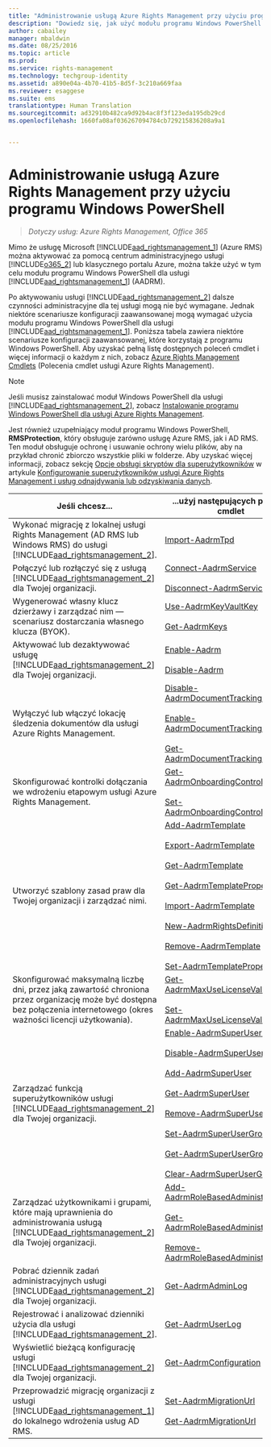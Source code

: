 ```yaml
---
title: "Administrowanie usługą Azure Rights Management przy użyciu programu Windows PowerShell | Azure RMS"
description: "Dowiedz się, jak użyć modułu programu Windows PowerShell dla usługi Azure RMS (AADRM) w celu administrowania tą usługą na potrzeby Twojej organizacji."
author: cabailey
manager: mbaldwin
ms.date: 08/25/2016
ms.topic: article
ms.prod: 
ms.service: rights-management
ms.technology: techgroup-identity
ms.assetid: a890e04a-4b70-41b5-8d5f-3c210a669faa
ms.reviewer: esaggese
ms.suite: ems
translationtype: Human Translation
ms.sourcegitcommit: ad32910b482ca9d92b4ac8f3f123eda195db29cd
ms.openlocfilehash: 1660fa08af036267094784cb729215836208a9a1


---
```


# Administrowanie usługą Azure Rights Management przy użyciu programu Windows PowerShell

>*Dotyczy usług: Azure Rights Management, Office 365*

Mimo że usługę Microsoft [!INCLUDE[aad_rightsmanagement_1](../includes/aad_rightsmanagement_1_md.md)] (Azure RMS) można aktywować za pomocą centrum administracyjnego usługi [!INCLUDE[o365_2](../includes/o365_2_md.md)] lub klasycznego portalu Azure, można także użyć w tym celu modułu programu Windows PowerShell dla usługi [!INCLUDE[aad_rightsmanagement_1](../includes/aad_rightsmanagement_1_md.md)] (AADRM).

Po aktywowaniu usługi [!INCLUDE[aad_rightsmanagement_2](../includes/aad_rightsmanagement_2_md.md)] dalsze czynności administracyjne dla tej usługi mogą nie być wymagane. Jednak niektóre scenariusze konfiguracji zaawansowanej mogą wymagać użycia modułu programu Windows PowerShell dla usługi [!INCLUDE[aad_rightsmanagement_1](../includes/aad_rightsmanagement_1_md.md)]. Poniższa tabela zawiera niektóre scenariusze konfiguracji zaawansowanej, które korzystają z programu Windows PowerShell. Aby uzyskać pełną listę dostępnych poleceń cmdlet i więcej informacji o każdym z nich, zobacz [Azure Rights Management Cmdlets](http://msdn.microsoft.com/library/azure/dn629398.aspx) (Polecenia cmdlet usługi Azure Rights Management).

> [!NOTE]
> Jeśli musisz zainstalować moduł Windows PowerShell dla usługi [!INCLUDE[aad_rightsmanagement_2](../includes/aad_rightsmanagement_2_md.md)], zobacz [Instalowanie programu Windows PowerShell dla usługi Azure Rights Management](install-powershell.md).

Jest również uzupełniający moduł programu Windows PowerShell, **RMSProtection**, który obsługuje zarówno usługę Azure RMS, jak i AD RMS. Ten moduł obsługuje ochronę i usuwanie ochrony wielu plików, aby na przykład chronić zbiorczo wszystkie pliki w folderze. Aby uzyskać więcej informacji, zobacz sekcję [Opcje obsługi skryptów dla superużytkowników](configure-super-users.md#scripting-options-for-super-users) w artykule [Konfigurowanie superużytkowników usługi Azure Rights Management i usług odnajdywania lub odzyskiwania danych](configure-super-users.md).

|Jeśli chcesz...|...użyj następujących poleceń cmdlet|
|-------------------|------------------------------|
|Wykonać migrację z lokalnej usługi Rights Management (AD RMS lub Windows RMS) do usługi [!INCLUDE[aad_rightsmanagement_2](../includes/aad_rightsmanagement_2_md.md)].|[Import-AadrmTpd](http://msdn.microsoft.com/library/azure/dn857523.aspx)|
|Połączyć lub rozłączyć się z usługą [!INCLUDE[aad_rightsmanagement_2](../includes/aad_rightsmanagement_2_md.md)] dla Twojej organizacji.|[Connect-AadrmService](http://msdn.microsoft.com/library/azure/dn629415.aspx)<br /><br />[Disconnect-AadrmService](http://msdn.microsoft.com/library/azure/dn629416.aspx)|
|Wygenerować własny klucz dzierżawy i zarządzać nim — scenariusz dostarczania własnego klucza (BYOK).|[Use-AadrmKeyVaultKey](https://msdn.microsoft.com/library/azure/mt759829.aspx)<br /><br />[Get-AadrmKeys](http://msdn.microsoft.com/library/azure/dn629420.aspx)|
|Aktywować lub dezaktywować usługę [!INCLUDE[aad_rightsmanagement_2](../includes/aad_rightsmanagement_2_md.md)] dla Twojej organizacji.|[Enable-Aadrm](http://msdn.microsoft.com/library/azure/dn629412.aspx)<br /><br />[Disable-Aadrm](http://msdn.microsoft.com/library/azure/dn629422.aspx)|
|Wyłączyć lub włączyć lokację śledzenia dokumentów dla usługi Azure Rights Management.|[Disable-AadrmDocumentTrackingFeature](https://msdn.microsoft.com/library/azure/mt548471.aspx)<br /><br />[Enable-AadrmDocumentTrackingFeature](https://msdn.microsoft.com/library/azure/mt548469.aspx)<br /><br />[Get-AadrmDocumentTrackingFeature](https://msdn.microsoft.com/library/azure/mt548470.aspx)|
|Skonfigurować kontrolki dołączania we wdrożeniu etapowym usługi Azure Rights Management.|[Get-AadrmOnboardingControlPolicy](http://msdn.microsoft.com/library/azure/dn857522.aspx)<br /><br />[Set-AadrmOnboardingControlPolicy](http://msdn.microsoft.com/library/azure/dn857521.aspx)|
|Utworzyć szablony zasad praw dla Twojej organizacji i zarządzać nimi.|[Add-AadrmTemplate](http://msdn.microsoft.com/library/azure/dn727075.aspx)<br /><br />[Export-AadrmTemplate](http://msdn.microsoft.com/library/azure/dn727078.aspx)<br /><br />[Get-AadrmTemplate](http://msdn.microsoft.com/library/azure/dn727079.aspx)<br /><br />[Get-AadrmTemplateProperty](http://msdn.microsoft.com/library/azure/dn727081.aspx)<br /><br />[Import-AadrmTemplate](http://msdn.microsoft.com/library/azure/dn727077.aspx)<br /><br />[New-AadrmRightsDefinition](http://msdn.microsoft.com/library/azure/dn727080.aspx)<br /><br />[Remove-AadrmTemplate](http://msdn.microsoft.com/library/azure/dn727082.aspx)<br /><br />[Set-AadrmTemplateProperty](http://msdn.microsoft.com/library/azure/dn727076.aspx)|
|Skonfigurować maksymalną liczbę dni, przez jaką zawartość chroniona przez organizację może być dostępna bez połączenia internetowego (okres ważności licencji użytkowania).|[Get-AadrmMaxUseLicenseValidityTime](https://msdn.microsoft.com/library/azure/dn932062.aspx)<br /><br />[Set-AadrmMaxUseLicenseValidityTime](https://msdn.microsoft.com/library/azure/dn932063.aspx)|
|Zarządzać funkcją superużytkowników usługi [!INCLUDE[aad_rightsmanagement_2](../includes/aad_rightsmanagement_2_md.md)] dla Twojej organizacji.|[Enable-AadrmSuperUserFeature](https://msdn.microsoft.com/library/azure/dn629400.aspx)<br /><br />[Disable-AadrmSuperUserFeature](https://msdn.microsoft.com/library/azure/dn629428.aspx)<br /><br />[Add-AadrmSuperUser](http://msdn.microsoft.com/library/azure/dn629411.aspx)<br /><br />[Get-AadrmSuperUser](https://msdn.microsoft.com/library/azure/dn629408.aspx)<br /><br />[Remove-AadrmSuperUser](https://msdn.microsoft.com/library/azure/dn629405.aspx)<br /><br />[Set-AadrmSuperUserGroup](https://msdn.microsoft.com/library/azure/mt653943.aspx)<br /><br />[Get-AadrmSuperUserGroup](https://msdn.microsoft.com/library/azure/mt653942.aspx)<br /><br />[Clear-AadrmSuperUserGroup](https://msdn.microsoft.com/library/azure/mt653944.aspx)|
|Zarządzać użytkownikami i grupami, które mają uprawnienia do administrowania usługą [!INCLUDE[aad_rightsmanagement_2](../includes/aad_rightsmanagement_2_md.md)] dla Twojej organizacji.|[Add-AadrmRoleBasedAdministrator](http://msdn.microsoft.com/library/azure/dn629417.aspx)<br /><br />[Get-AadrmRoleBasedAdministrator](https://msdn.microsoft.com/library/azure/dn629407.aspx)<br /><br />[Remove-AadrmRoleBasedAdministrator](https://msdn.microsoft.com/library/azure/dn629424.aspx)|
|Pobrać dziennik zadań administracyjnych usługi [!INCLUDE[aad_rightsmanagement_2](../includes/aad_rightsmanagement_2_md.md)] dla Twojej organizacji.|[Get-AadrmAdminLog](https://msdn.microsoft.com/library/azure/dn629430.aspx)|
|Rejestrować i analizować dzienniki użycia dla usługi [!INCLUDE[aad_rightsmanagement_2](../includes/aad_rightsmanagement_2_md.md)].|[Get-AadrmUserLog](https://msdn.microsoft.com/library/azure/mt653941.aspx)|
|Wyświetlić bieżącą konfigurację usługi [!INCLUDE[aad_rightsmanagement_2](../includes/aad_rightsmanagement_2_md.md)] dla Twojej organizacji.|[Get-AadrmConfiguration](http://msdn.microsoft.com/library/azure/dn629410.aspx)|
|Przeprowadzić migrację organizacji z usługi [!INCLUDE[aad_rightsmanagement_1](../includes/aad_rightsmanagement_1_md.md)] do lokalnego wdrożenia usług AD RMS.|[Set-AadrmMigrationUrl](https://msdn.microsoft.com/library/azure/dn629429.aspx)<br /><br />[Get-AadrmMigrationUrl](http://msdn.microsoft.com/library/azure/dn629403.aspx)|






<!--HONumber=Aug16_HO4-->


